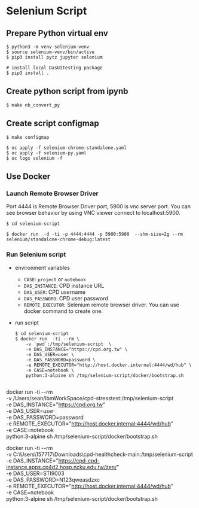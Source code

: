 # Selenium Script

## Prepare Python virtual env

```shell
$ python3 -m venv selenium-venv
$ source selenium-venv/bin/active
$ pip3 install pytz jupyter selenium

# install local DasUITesting package
$ pip3 install .
```

## Create python script from ipynb

```shell
$ make nb_convert_py

```

## Create script configmap

```shell
$ make configmap

$ oc apply -f selenium-chrome-standalone.yaml
$ oc apply -f selenium-py.yaml
$ oc logs selenium -f

```

## Use Docker

### Launch Remote Browser Driver

Port 4444 is Remote Browser Driver port, 5900 is vnc server port.
You can see browser behavior by using VNC viewer connect to localhost:5900.

```
$ cd selenium-script

$ docker run  -d -ti -p 4444:4444 -p 5900:5900  --shm-size=2g --rm selenium/standalone-chrome-debug:latest
```

### Run Selenium script

- environment variables

  - `CASE`: `project` or `notebook`
  - `DAS_INSTANCE`: CPD instance URL
  - `DAS_USER`: CPD username
  - `DAS_PASSWORD`: CPD user password
  - `REMOTE_EXECUTOR`: Selenium remote browser driver. You can use docker command to create one.

- run script

  ```
  $ cd selenium-script
  $ docker run  -ti --rm \
      -v `pwd`:/tmp/selenium-script  \
      -e DAS_INSTANCE="https://cpd.org.tw" \
      -e DAS_USER=user \
      -e DAS_PASSWORD=password \
      -e REMOTE_EXECUTOR="http://host.docker.internal:4444/wd/hub" \
      -e CASE=notebook \
      python:3-alpine sh /tmp/selenium-script/docker/bootstrap.sh


  ```

docker run -ti --rm \
 -v /Users/sean/ibmWorkSpace/cpd-stresstest:/tmp/selenium-script \
 -e DAS_INSTANCE="https://cpd.org.tw" \
 -e DAS_USER=user \
 -e DAS_PASSWORD=password \
 -e REMOTE_EXECUTOR="http://host.docker.internal:4444/wd/hub" \
 -e CASE=notebook \
 python:3-alpine sh /tmp/selenium-script/docker/bootstrap.sh

docker run -ti --rm \
 -v C:\Users\157717\Downloads\cpd-healthcheck-main:/tmp/selenium-script \
 -e DAS_INSTANCE="https://cpd-cpd-instance.apps.cp4d2.hosp.ncku.edu.tw/zen/" \
 -e DAS_USER=STI9003 \
 -e DAS_PASSWORD=N123qweasdzxc \
 -e REMOTE_EXECUTOR="http://host.docker.internal:4444/wd/hub" \
 -e CASE=notebook \
 python:3-alpine sh /tmp/selenium-script/docker/bootstrap.sh
